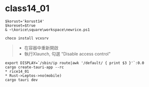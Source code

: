 # class14_01
```
$korust='korust14'
$koreset=$true
& ~\korice\square\workspace\newrice.ps1
```
```
choco install vcxsrv
```
> * 在容器中重新開啟
> * 執行Xlaunch, 勾選 "Disable access control"
```
export DISPLAY=`/sbin/ip route|awk '/default/ { print $3 }'`:0.0
cargo create-tauri-app --rc
* rice14_01
* Rust->Leptos->no(mobile)
cargo tauri dev
```
